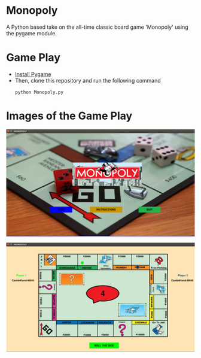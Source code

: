 # Monopoly

A Python based take on the all-time classic board game 'Monopoly' using the pygame module.

# Game Play
- [Install Pygame](https://www.pygame.org/wiki/GettingStarted)
- Then, clone this repository and run the following command
  ```
  python Monopoly.py
  ```
  
# Images of the Game Play
![Game Home Image](https://github.com/SarthakKhoche/Monopoly/blob/master/home.png)

![Game Play Image](https://github.com/SarthakKhoche/Monopoly/blob/master/game.png)


